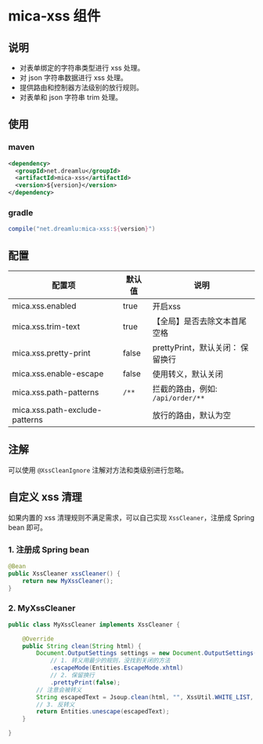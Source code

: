 # mica-xss 组件

## 说明
- 对表单绑定的字符串类型进行 xss 处理。
- 对 json 字符串数据进行 xss 处理。
- 提供路由和控制器方法级别的放行规则。
- 对表单和 json 字符串 trim 处理。

## 使用
### maven
```xml
<dependency>
  <groupId>net.dreamlu</groupId>
  <artifactId>mica-xss</artifactId>
  <version>${version}</version>
</dependency>
```

### gradle
```groovy
compile("net.dreamlu:mica-xss:${version}")
```

## 配置
| 配置项                         | 默认值 | 说明                                        |
| ------------------------------ | ------ | ------------------------------------------- |
| mica.xss.enabled               | true   | 开启xss                                     |
| mica.xss.trim-text             | true   | 【全局】是否去除文本首尾空格                |
| mica.xss.pretty-print          | false  | prettyPrint，默认关闭： 保留换行            |
| mica.xss.enable-escape         | false  | 使用转义，默认关闭                          |
| mica.xss.path-patterns         | `/**`  | 拦截的路由，例如: `/api/order/**` |
| mica.xss.path-exclude-patterns |        | 放行的路由，默认为空                        |

## 注解
可以使用 `@XssCleanIgnore` 注解对方法和类级别进行忽略。

## 自定义 xss 清理
如果内置的 xss 清理规则不满足需求，可以自己实现 `XssCleaner`，注册成 Spring bean 即可。

### 1. 注册成 Spring bean
```java
@Bean
public XssCleaner xssCleaner() {
    return new MyXssCleaner();
}
```

### 2. MyXssCleaner
```java
public class MyXssCleaner implements XssCleaner {

	@Override
	public String clean(String html) {
		Document.OutputSettings settings = new Document.OutputSettings()
			// 1. 转义用最少的规则，没找到关闭的方法
			.escapeMode(Entities.EscapeMode.xhtml)
			// 2. 保留换行
			.prettyPrint(false);
		// 注意会被转义
		String escapedText = Jsoup.clean(html, "", XssUtil.WHITE_LIST, settings);
		// 3. 反转义
		return Entities.unescape(escapedText);
	}

}
```